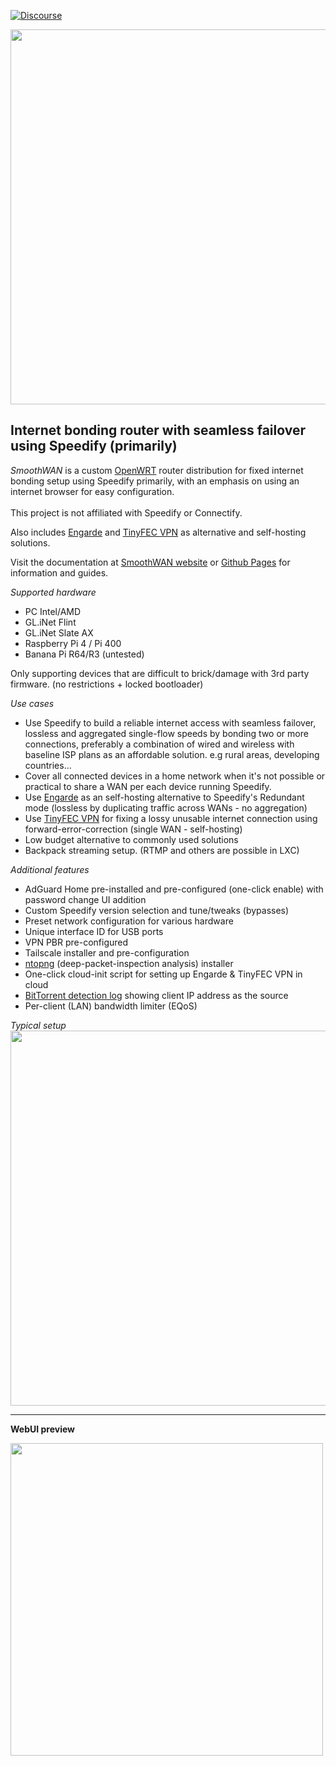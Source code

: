 [![Discourse](https://user-images.githubusercontent.com/96490382/224407817-9e2cef2a-6c51-4a71-90c4-8a48633b51bf.png)](https://smoothwan.discourse.group/)

<img src="https://user-images.githubusercontent.com/96490382/185179903-4cbac04d-d0f7-47e2-b81a-167803205d33.png" width="600"/>  
<h2>Internet bonding router with seamless failover using Speedify (primarily)</h2> 

<i>SmoothWAN</i> is a custom [OpenWRT](https://openwrt.org/) router distribution for fixed internet bonding setup using Speedify primarily, with an emphasis on using an internet browser for easy configuration. <br>  
This project is not affiliated with Speedify or Connectify.<br>

Also includes <a href="https://smoothwan.com/engarde/">Engarde</a> and <a href="https://smoothwan.com/tinyfec/">TinyFEC VPN</a> as alternative and self-hosting solutions.<br>


Visit the documentation at [SmoothWAN website](https://www.smoothwan.com) or [Github Pages](http://smoothwan.github.io/SmoothWAN-docs) for information and guides.    

*Supported hardware*

- PC Intel/AMD
- GL.iNet Flint
- GL.iNet Slate AX
- Raspberry Pi 4 / Pi 400
- Banana Pi R64/R3 (untested)

Only supporting devices that are difficult to brick/damage with 3rd party firmware. (no restrictions + locked bootloader)

*Use cases*

- Use Speedify to build a reliable internet access with seamless failover, lossless and aggregated single-flow speeds by bonding two or more connections, preferably a combination of wired and wireless with baseline ISP plans as an affordable solution. e.g rural areas, developing countries...
- Cover all connected devices in a home network when it's not possible or practical to share a WAN per each device running Speedify.  
- Use <a href="https://smoothwan.com/engarde/">Engarde</a> as an self-hosting alternative to Speedify's Redundant mode (lossless by duplicating traffic across WANs - no aggregation)
- Use <a href="https://smoothwan.com/tinyfec/">TinyFEC VPN</a> for fixing a lossy unusable internet connection using forward-error-correction (single WAN - self-hosting)
- Low budget alternative to commonly used solutions
- Backpack streaming setup. (RTMP and others are possible in LXC)

*Additional features*

- AdGuard Home pre-installed and pre-configured (one-click enable) with password change UI addition
- Custom Speedify version selection and tune/tweaks (bypasses)
- Preset network configuration for various hardware
- Unique interface ID for USB ports
- VPN PBR pre-configured
- Tailscale installer and pre-configuration
- <a href="https://www.ntop.org/products/traffic-analysis/ntop/">ntopng</a> (deep-packet-inspection analysis) installer
- One-click cloud-init script for setting up Engarde & TinyFEC VPN in cloud
- <a href="https://smoothwan.com/tips/#identifying-client-using-p2p-or-bittorrent">BitTorrent detection log</a> showing client IP address as the source
- Per-client (LAN) bandwidth limiter (EQoS)

*Typical setup*  
<img src="https://raw.githubusercontent.com/TalalMash/SmoothWAN-web/main/smoothwan-illust.drawio.svg" width="600"/>

***
  
**WebUI preview**  
  
<img src="https://user-images.githubusercontent.com/96490382/208723215-92bb40df-c56d-4f82-b597-707aa8e35f7b.gif" width="500"/>
